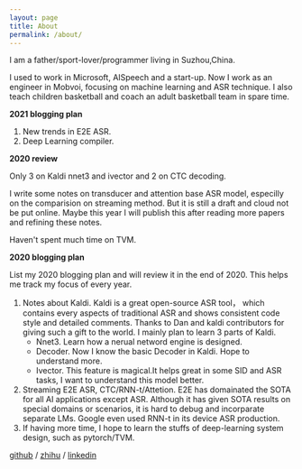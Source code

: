 ```yaml
---
layout: page
title: About
permalink: /about/
---
```

I am a father/sport-lover/programmer living in Suzhou,China.

I used to work in Microsoft, AISpeech and a start-up. Now I work as an engineer in Mobvoi, focusing on machine learning and ASR technique. 
I also teach children basketball and coach an adult basketball team in spare time.

**2021 blogging plan**
1. New trends in E2E ASR.
1. Deep Learning compiler.


**2020 review**

Only 3 on Kaldi nnet3 and ivector and 2 on CTC decoding.

I write some notes on transducer and attention base ASR model, especilly on the comparision on streaming method. But it is still a draft and cloud not be put online. Maybe this year I will publish this after reading more papers and refining these notes. 

Haven't spent much time on TVM. 

**2020 blogging plan**

List my 2020 blogging plan and will review it in the end of 2020. 
This helps me track my focus of every year.

1. Notes about Kaldi. Kaldi is a great open-source ASR tool， which contains every aspects of traditional ASR and shows consistent code style and detailed comments. Thanks to Dan and kaldi contributors for giving such a gift to the world.
I mainly plan to learn 3 parts of Kaldi.  
    * Nnet3. Learn how a nerual netword engine is designed.
    * Decoder. Now I know the basic Decoder in Kaldi. Hope to understand more.
    * Ivector. This feature is magical.It helps great in some SID and ASR tasks, I want to understand this model better.
1. Streaming E2E ASR, CTC/RNN-t/Attetion. E2E has domainated the SOTA for all AI applications except ASR. Although it has given SOTA results on special domains or scenarios, it is hard to debug and incorparate separate LMs. Google even used RNN-t in its device ASR production. 
1. If having more time, I hope to learn the stuffs of deep-learning system design, such as pytorch/TVM. 

[github][my-github] /
[zhihu][my-zhihu] /
[linkedin][my-linkedin]

[my-github]: https://github.com/placebokkk
[my-zhihu]: https://www.zhihu.com/people/yang-chao-5-35
[my-linkedin]: https://www.linkedin.com/in/chao-yang-a6959333/
